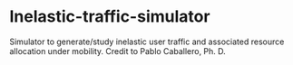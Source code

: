 # Inelastic-traffic-simulator

Simulator to generate/study inelastic user traffic and associated resource allocation under mobility.
Credit to Pablo Caballero, Ph. D.
